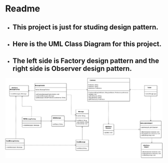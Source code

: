 # Readme

- ## This project is just for studing design pattern.

- ## Here is the UML Class Diagram for this project.

- ## The left side is Factory design pattern and the right side is Observer design pattern.

![Readme](coding2__Observer_n_BuilderPattern.png)

